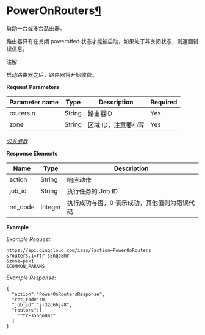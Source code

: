 ---
---

# PowerOnRouters[¶](#poweronrouters "永久链接至标题")

启动一台或多台路由器。

路由器只有在关闭 poweroffed 状态才能被启动，如果处于非关闭状态，则返回错误信息。

注解

启动路由器之后，路由器将开始收费。

**Request Parameters**

| Parameter name | Type | Description | Required |
| --- | --- | --- | --- |
| routers.n | String | 路由器ID | Yes |
| zone | String | 区域 ID，注意要小写 | Yes |

[_公共参数_](../../common/parameters.html#api-common-parameters)

**Response Elements**

| Name | Type | Description |
| --- | --- | --- |
| action | String | 响应动作 |
| job_id | String | 执行任务的 Job ID |
| ret_code | Integer | 执行成功与否，0 表示成功，其他值则为错误代码 |

**Example**

_Example Request_:

```
https://api.qingcloud.com/iaas/?action=PowerOnRouters
&routers.1=rtr-s5nqo8mr
&zone=pek1
&COMMON_PARAMS
```

_Example Response_:

```
{
  "action":"PowerOnRoutersResponse",
  "ret_code":0,
  "job_id":"j-32c66ja8",
  "routers":[
    "rtr-s5nqo8mr"
  ]
}
```
